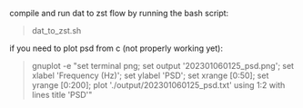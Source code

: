 
compile and run dat to zst flow by running the bash script:
 > dat_to_zst.sh

if you need to plot psd from c (not properly working yet):
 > gnuplot -e "set terminal png; set output '202301060125_psd.png'; set xlabel 'Frequency (Hz)'; set ylabel 'PSD'; set xrange [0:50]; set yrange [0:200]; plot './output/202301060125_psd.txt' using 1:2 with lines title 'PSD'"


 